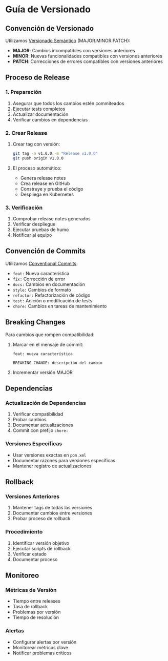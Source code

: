 # Guía de Versionado

## Convención de Versionado

Utilizamos [Versionado Semántico](https://semver.org/) (MAJOR.MINOR.PATCH):

- **MAJOR**: Cambios incompatibles con versiones anteriores
- **MINOR**: Nuevas funcionalidades compatibles con versiones anteriores
- **PATCH**: Correcciones de errores compatibles con versiones anteriores

## Proceso de Release

### 1. Preparación
1. Asegurar que todos los cambios estén commiteados
2. Ejecutar tests completos
3. Actualizar documentación
4. Verificar cambios en dependencias

### 2. Crear Release
1. Crear tag con versión:
   ```bash
   git tag -a v1.0.0 -m "Release v1.0.0"
   git push origin v1.0.0
   ```

2. El proceso automático:
   - Genera release notes
   - Crea release en GitHub
   - Construye y prueba el código
   - Despliega en Kubernetes

### 3. Verificación
1. Comprobar release notes generados
2. Verificar despliegue
3. Ejecutar pruebas de humo
4. Notificar al equipo

## Convención de Commits

Utilizamos [Conventional Commits](https://www.conventionalcommits.org/):

- `feat:` Nueva característica
- `fix:` Corrección de error
- `docs:` Cambios en documentación
- `style:` Cambios de formato
- `refactor:` Refactorización de código
- `test:` Adición o modificación de tests
- `chore:` Cambios en tareas de mantenimiento

## Breaking Changes

Para cambios que rompen compatibilidad:

1. Marcar en el mensaje de commit:
   ```
   feat: nueva característica
   
   BREAKING CHANGE: descripción del cambio
   ```

2. Incrementar versión MAJOR

## Dependencias

### Actualización de Dependencias
1. Verificar compatibilidad
2. Probar cambios
3. Documentar actualizaciones
4. Commit con prefijo `chore:`

### Versiones Específicas
- Usar versiones exactas en `pom.xml`
- Documentar razones para versiones específicas
- Mantener registro de actualizaciones

## Rollback

### Versiones Anteriores
1. Mantener tags de todas las versiones
2. Documentar cambios entre versiones
3. Probar proceso de rollback

### Procedimiento
1. Identificar versión objetivo
2. Ejecutar scripts de rollback
3. Verificar estado
4. Documentar proceso

## Monitoreo

### Métricas de Versión
- Tiempo entre releases
- Tasa de rollback
- Problemas por versión
- Tiempo de resolución

### Alertas
- Configurar alertas por versión
- Monitorear métricas clave
- Notificar problemas críticos 
